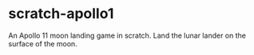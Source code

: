 # scratch-apollo1
An Apollo 11 moon landing game in scratch. Land the lunar lander on the surface of the moon.

